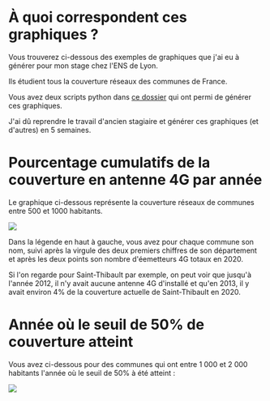 # À quoi correspondent ces graphiques ?

Vous trouverez ci-dessous des exemples de graphiques que j'ai eu à générer pour mon stage chez l'ENS de Lyon.

Ils étudient tous la couverture réseaux des communes de France.

Vous avez deux  scripts python dans [ce dossier](../graphiques_generes) qui ont permi de générer ces graphiques.

J'ai dû reprendre le travail d'ancien stagiaire et générer ces graphiques (et d'autres) en 5 semaines.

# Pourcentage cumulatifs de la couverture en antenne 4G par année

Le graphique ci-dessous représente la couverture réseaux de communes entre 500 et 1000 habitants.

![](C:\Users\angel\Documents\Portfolio\graphiques_generes\statCommunes500-1000.png) 

Dans la légende en haut à gauche, vous avez pour chaque commune son nom, suivi après la virgule des deux premiers chiffres de son département et  après les deux points son nombre d'éemetteurs 4G totaux en 2020.

Si l'on regarde pour Saint-Thibault par exemple, on peut voir que jusqu'à l'année 2012, il n'y avait aucune antenne 4G d'installé et qu'en 2013, il y avait environ 4% de la couverture actuelle de Saint-Thibault en 2020.

# Année où le seuil de 50% de couverture atteint

Vous avez ci-dessous pour des communes qui ont entre 1 000 et 2 000 habitants l'année où le seuil de 50% à été atteint :

![](C:\Users\angel\Documents\Portfolio\graphiques_generes\statSeuil1000-2000.png)